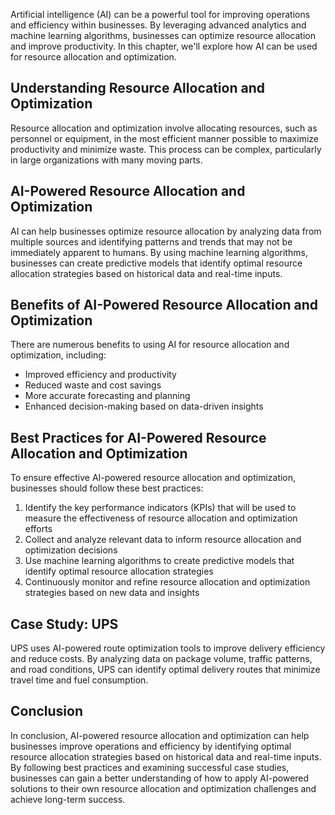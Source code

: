 
Artificial intelligence (AI) can be a powerful tool for improving operations and efficiency within businesses. By leveraging advanced analytics and machine learning algorithms, businesses can optimize resource allocation and improve productivity. In this chapter, we'll explore how AI can be used for resource allocation and optimization.

Understanding Resource Allocation and Optimization
--------------------------------------------------

Resource allocation and optimization involve allocating resources, such as personnel or equipment, in the most efficient manner possible to maximize productivity and minimize waste. This process can be complex, particularly in large organizations with many moving parts.

AI-Powered Resource Allocation and Optimization
-----------------------------------------------

AI can help businesses optimize resource allocation by analyzing data from multiple sources and identifying patterns and trends that may not be immediately apparent to humans. By using machine learning algorithms, businesses can create predictive models that identify optimal resource allocation strategies based on historical data and real-time inputs.

Benefits of AI-Powered Resource Allocation and Optimization
-----------------------------------------------------------

There are numerous benefits to using AI for resource allocation and optimization, including:

* Improved efficiency and productivity
* Reduced waste and cost savings
* More accurate forecasting and planning
* Enhanced decision-making based on data-driven insights

Best Practices for AI-Powered Resource Allocation and Optimization
------------------------------------------------------------------

To ensure effective AI-powered resource allocation and optimization, businesses should follow these best practices:

1. Identify the key performance indicators (KPIs) that will be used to measure the effectiveness of resource allocation and optimization efforts
2. Collect and analyze relevant data to inform resource allocation and optimization decisions
3. Use machine learning algorithms to create predictive models that identify optimal resource allocation strategies
4. Continuously monitor and refine resource allocation and optimization strategies based on new data and insights

Case Study: UPS
---------------

UPS uses AI-powered route optimization tools to improve delivery efficiency and reduce costs. By analyzing data on package volume, traffic patterns, and road conditions, UPS can identify optimal delivery routes that minimize travel time and fuel consumption.

Conclusion
----------

In conclusion, AI-powered resource allocation and optimization can help businesses improve operations and efficiency by identifying optimal resource allocation strategies based on historical data and real-time inputs. By following best practices and examining successful case studies, businesses can gain a better understanding of how to apply AI-powered solutions to their own resource allocation and optimization challenges and achieve long-term success.
